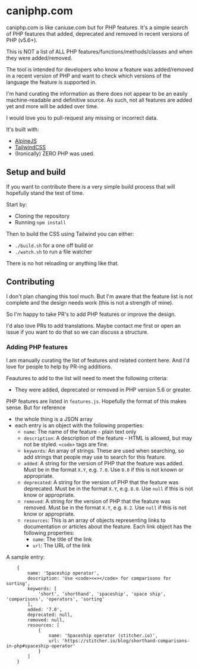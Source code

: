# caniphp.com

caniphp.com is like caniuse.com but for PHP features. It's a simple search of
PHP features that added, deprecated and removed in recent versions of PHP (v5.6+).

This is NOT a list of ALL PHP features/functions/methods/classes and when they were
added/removed.

The tool is intended for developers who know a feature was added/removed in a
recent version of PHP and want to check which versions of the language the feature is
supported in.

I'm hand curating the information as there does not appear to be an easily machine-readable and definitive source. As such, not all features are added yet
and more will be added over time.

I would love you to pull-request any missing or incorrect data.

It's built with:

- [AlpineJS](https://alpinejs.dev)
- [TailwindCSS](https://tailwindcss.com)
- (Ironically) ZERO PHP was used.

## Setup and build

If you want to contribute there is a very simple build process that will hopefully stand the test of time.

Start by:

- Cloning the repository
- Running `npm install`

Then to build the CSS using Tailwind you can either:

- `./build.sh` for a one off build or
- `./watch.sh` to run a file watcher

There is no hot reloading or anything like that.

## Contributing

I don't plan changing this tool much. But I'm aware that the feature list is not
complete and the design needs work (this is not a strength of mine).

So I'm happy to take PR's to add PHP features or improve the design.

I'd also love PRs to add translations. Maybe contact me first or open an issue if you want to do that so we can discuss a structure.

### Adding PHP features

I am manually curating the list of features and related content here. And I'd love for people to help by PR-ing additions.

Feautures to add to the list will need to meet the following criteria:

- They were added, deprecated or removed in PHP version 5.6 or greater.

PHP features are listed in `features.js`. Hopefully the format of this makes sense. But for reference

- the whole thing is a JSON array
- each entry is an object with the following properties:
  - `name`: The name of the feature - plain text only
  - `description`: A description of the feature - HTML is allowed, but may not be styled. `<code>` tags are fine.
  - `keywords`: An array of strings. These are used when searching, so add strings that people may use to search for this feature.
  - `added`: A string for the version of PHP that the feature was added. Must be in the format `X.Y`, e.g. `7.0`. Use `0.0` if this is not known or appropriate.
  - `deprecated`: A string for the version of PHP that the feature was deprecated. Must be in the format `X.Y`, e.g. `8.0`. Use `null` if this is not know or appropriate.
  - `removed`: A string for the version of PHP that the feature was removed. Must be in the format `X.Y`, e.g. `8.2`. Use `null` if this is not know or appropriate.
  - `resources`: This is an array of objects representing links to documentation or articles about the feature. Each link object has the following properties:
    - `name`: The title of the link
    - `url`: The URL of the link

A sample entry:

```
    {
        name: 'Spaceship operator',
        description: 'Use <code><=></code> for comparisons for sorting',
        keywords: [
            'short', 'shorthand', 'spaceship', 'space ship', 'comparisons', 'operators', 'sorting'
        ],
        added: '7.0',
        deprecated: null,
        removed: null,
        resources: [
            {
                name: 'Spaceship operator (stitcher.io)',
                url: 'https://stitcher.io/blog/shorthand-comparisons-in-php#spaceship-operator'
            }
        ]
    }
```
